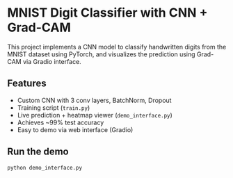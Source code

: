 # MNIST Digit Classifier with CNN + Grad-CAM

This project implements a CNN model to classify handwritten digits from the MNIST dataset using PyTorch, and visualizes the prediction using Grad-CAM via Gradio interface.

## Features
- Custom CNN with 3 conv layers, BatchNorm, Dropout
- Training script (`train.py`)
- Live prediction + heatmap viewer (`demo_interface.py`)
- Achieves ~99% test accuracy
- Easy to demo via web interface (Gradio)

## Run the demo
```bash
python demo_interface.py

